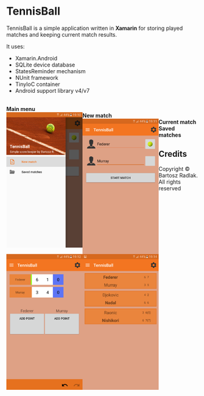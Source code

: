 # TennisBall
TennisBall is a simple application written in **Xamarin** for storing played matches and keeping current match results.
</br>


It uses:

* Xamarin.Android 
* SQLite device database
* StatesReminder mechanism
* NUnit framework
* TinyIoC container
* Android support library v4/v7

</br>


<div align="left" >
  <div><b>Main menu</b></div>
  <img src="https://github.com/bradlak/TennisBall/blob/master/Screenshots/menu.png" align="left" width="200"   >
</div>

<div align="left">
  <div><b>New match</b></div>
  <img src="https://github.com/bradlak/TennisBall/blob/master/Screenshots/newmatch.png" align="left" width="200"   >
</div>

<div align="left">
  <div><b>Current match</b></div>
  <img src="https://github.com/bradlak/TennisBall/blob/master/Screenshots/match.png" align="left" width="200"   >
</div>

<div align="left">
  <div><b>Saved matches</b></div>
  <img src="https://github.com/bradlak/TennisBall/blob/master/Screenshots/savedmatches.png" align="left" width="200"   >
</div>

## Credits
Copyright &copy; Bartosz Radlak.</br> All rights reserved

